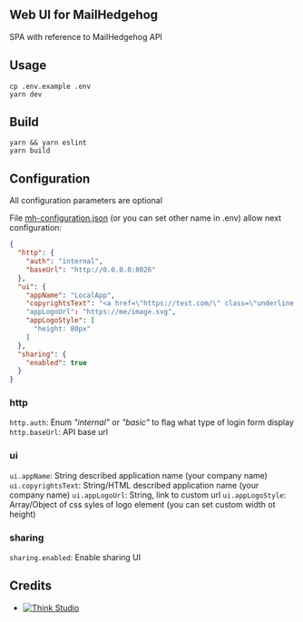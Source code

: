 ## Web UI for MailHedgehog

SPA with reference to MailHedgehog API

## Usage

```shell
cp .env.example .env
yarn dev
```

## Build

```shell
yarn && yarn eslint
yarn build
```

## Configuration

All configuration parameters are optional

File [mh-configuration.json](public%2Fmh-configuration.json) (or you can set other name in .env) allow next configuration:

```json
{
  "http": {
    "auth": "internal",
    "baseUrl": "http://0.0.0.0:8026"
  },
  "ui": {
    "appName": "LocalApp",
    "copyrightsText": "<a href=\"https://test.com/\" class=\"underline transition-colors duration-500 hover:text-primary-600\" target=\"_blank\">Example Communications Ltd</a>"
    "appLogoUrl": "https://me/image.svg",
    "appLogoStyle": [
      "height: 80px"
    ]
  },
  "sharing": {
    "enabled": true
  }
}
```

### http

`http.auth`: Enum *"internal"* or *"basic"* to flag what type of login form display
`http.baseUrl`: API base url

### ui

`ui.appName`: String described application name (your company name)
`ui.copyrightsText`: String/HTML described application name (your company name)
`ui.appLogoUrl`: String, link to custom url
`ui.appLogoStyle`: Array/Object of css syles of logo element (you can set custom width ot height)

### sharing

`sharing.enabled`: Enable sharing UI

## Credits

- [![Think Studio](https://yaroslawww.github.io/images/sponsors/packages/logo-think-studio.png)](https://think.studio/)
